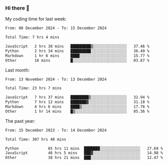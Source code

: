 ### Hi there 👋

My coding time for last week:

<!--START_SECTION:week-->

```txt
From: 08 December 2024 - To: 15 December 2024

Total Time: 7 hrs 4 mins

JavaScript   2 hrs 38 mins   █████████▒░░░░░░░░░░░░░░░   37.46 %
Python       2 hrs 34 mins   █████████░░░░░░░░░░░░░░░░   36.49 %
Markdown     1 hr 6 mins     ████░░░░░░░░░░░░░░░░░░░░░   15.77 %
Other        16 mins         █░░░░░░░░░░░░░░░░░░░░░░░░   03.87 %
```

<!--END_SECTION:week-->

Last month:

<!--START_SECTION:month-->

```txt
From: 13 November 2024 - To: 13 December 2024

Total Time: 23 hrs 7 mins

JavaScript   7 hrs 37 mins   ████████▒░░░░░░░░░░░░░░░░   32.94 %
Python       7 hrs 12 mins   ███████▓░░░░░░░░░░░░░░░░░   31.18 %
Markdown     4 hrs 6 mins    ████▒░░░░░░░░░░░░░░░░░░░░   17.76 %
Other        1 hr 14 mins    █▒░░░░░░░░░░░░░░░░░░░░░░░   05.36 %
```

<!--END_SECTION:month-->

The past year:

<!--START_SECTION:year-->

```txt
From: 15 December 2023 - To: 14 December 2024

Total Time: 307 hrs 40 mins

Python             85 hrs 11 mins  ███████░░░░░░░░░░░░░░░░░░   27.69 %
JavaScript         46 hrs 5 mins   ███▓░░░░░░░░░░░░░░░░░░░░░   14.98 %
Other              38 hrs 21 mins  ███░░░░░░░░░░░░░░░░░░░░░░   12.47 %
```

<!--END_SECTION:year-->
